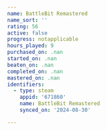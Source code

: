 ```yaml
---
name: BattleBit Remastered
name_sort: ''
rating: 56
active: false
progress: notapplicable
hours_played: 9
purchased_on: .nan
started_on: .nan
beaten_on: .nan
completed_on: .nan
mastered_on: .nan
identifiers:
  - type: steam
    appid: '671860'
    name: BattleBit Remastered
    synced_on: '2024-08-30'

---
```

